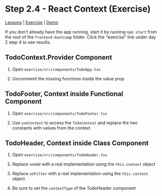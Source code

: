 # Step 2.4 - React Context (Exercise)

[Lessons](../) | [Exercise](./exercise/) | [Demo](./demo/)

If you don't already have the app running, start it by running `npm start` from the root of the `frontend-bootcamp` folder. Click the "exercise" link under day 2 step 4 to see results.

## TodoContext.Provider Component

1. Open `exercise/src/components/TodoApp.tsx`

2. Uncomment the missing functions inside the value prop

## TodoFooter, Context inside Functional Component

1. Open `exercise/src/components/TodoFooter.tsx`

2. Use `useContext` to access the `TodoContext` and replace the two constants with values from the context

## TodoHeader, Context inside Class Component

1. Open `exercise/src/components/TodoHeader.tsx`

2. Replace `onAdd` with a real implementation using the `this.context` object

3. Replace `onFilter` with a real implementation using the `this.context` object

4. Be sure to set the `contextType` of the TodoHeader component
